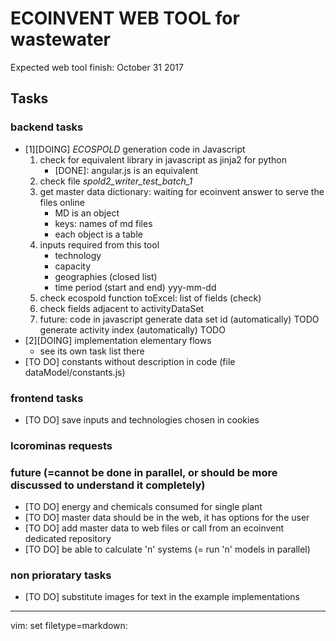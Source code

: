 # ECOINVENT WEB TOOL for wastewater
Expected web tool finish: October 31 2017

## Tasks
### backend tasks
- [1][DOING] _ECOSPOLD_ generation code in Javascript
	1. check for equivalent library in javascript as jinja2 for python
		- [DONE]: angular.js is an equivalent
	2. check file *spold2_writer_test_batch_1*
	3. get master data dictionary: waiting for ecoinvent answer to serve the files online
		- MD is an object
		- keys: names of md files
		- each object is a table
	4. inputs required from this tool
		- technology  <string>
		- capacity    <number>
		- geographies (closed list)
		- time period (start and end) <string> yyy-mm-dd
	5. check ecospold function toExcel: list of fields (check)
	6. check fields adjacent to activityDataSet
		<usedUserMasterData>
		</usedUserMasterData>
	7. future: code in javascript
		generate data set id    (automatically) TODO
		generate activity index (automatically) TODO
- [2][DOING] implementation elementary flows
	- see its own task list there
- [TO DO] constants without description in code (file dataModel/constants.js)

### frontend tasks
- [TO DO] save inputs and technologies chosen in cookies

### lcorominas requests

### future (=cannot be done in parallel, or should be more discussed to understand it completely)
- [TO DO] energy and chemicals consumed for single plant 
- [TO DO] master data should be in the web, it has options for the user
- [TO DO] add master data to web files or call from an ecoinvent dedicated repository
- [TO DO] be able to calculate 'n' systems (= run 'n' models in parallel)

### non prioratary tasks
- [TO DO] substitute images for text in the example implementations


-----------------------------
vim: set filetype=markdown:
